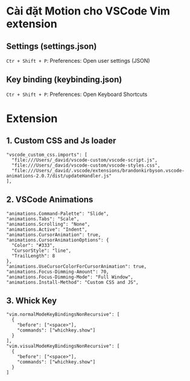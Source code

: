 # Cài đặt Motion cho VSCode Vim extension

## Settings (settings.json)
`Ctr + Shift + P`: Preferences: Open user settings (JSON)

## Key binding (keybinding.json)
`Ctr + Shift + P`: Preferences: Open Keyboard Shortcuts


# Extension

## 1. Custom CSS and Js loader
```
"vscode_custom_css.imports": [
  "file:///Users/_david/vscode-custom/vscode-script.js",
  "file:///Users/_david/vscode-custom/vscode-styles.css",
  "file:///Users/_david/.vscode/extensions/brandonkirbyson.vscode-animations-2.0.7/dist/updateHandler.js"
],
```

## 2. VSCode Animations
```
"animations.Command-Palette": "Slide",
"animations.Tabs": "Scale",
"animations.Scrolling": "None",
"animations.Active": "Indent",
"animations.CursorAnimation": true,
"animations.CursorAnimationOptions": {
  "Color": "#333",
  "CursorStyle": "line",
  "TrailLength": 8
},
"animations.UseCursorColorForCursorAnimation": true,
"animations.Focus-Dimming-Amount": 70,
"animations.Focus-Dimming-Mode": "Full Window",
"animations.Install-Method": "Custom CSS and JS",
```

## 3. Whick Key
```
"vim.normalModeKeyBindingsNonRecursive": [
  {
    "before": ["<space>"],
    "commands": ["whichkey.show"]
  }
],
"vim.visualModeKeyBindingsNonRecursive": [
  {
    "before": ["<space>"],
    "commands": ["whichkey.show"]
  }
]
```
